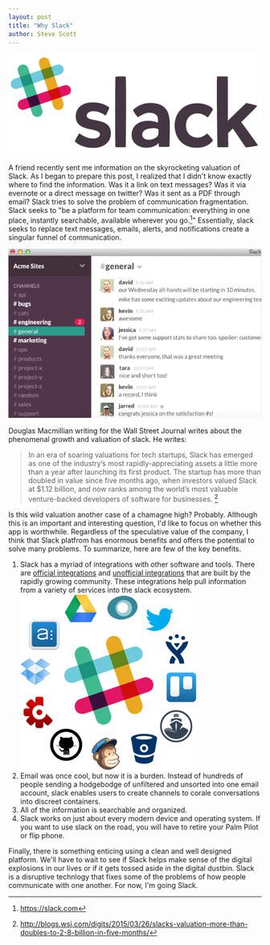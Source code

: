 ```yaml
---
layout: post
title: "Why Slack"
author: Steve Scott
---
```

<img src="/assets/img/slack-logo.png" class="img-responsive" alt="Responsive image">

A friend recently sent me information on the skyrocketing valuation of Slack.  As I began to prepare this post, I realized that I didn't know exactly where to find the information. Was it a link on text messages?  Was it via evernote or a direct message on twitter?  Was it sent as a PDF through email?  Slack tries to solve the problem of communication fragmentation.  Slack seeks to "be a platform for team communication: everything in one place, instantly searchable, available wherever you go.[^slack2]"  Essentially, slack seeks to replace text messages, emails, alerts, and notifications create a singular funnel of communication. 

<img src="/assets/img/slack-why.png" class="img-responsive" alt="Responsive image"> 

Douglas Macmillian writing for the Wall Street Journal writes about the phenomenal growth and valuation of slack.  He writes:  

> In an era of soaring valuations for tech startups, Slack has emerged as one of the industry’s most rapidly-appreciating assets a little more than a year after launching its first product. The startup has more than doubled in value since five months ago, when investors valued Slack at $1.12 billion, and now ranks among the world’s most valuable venture-backed developers of software for businesses. [^slack]

Is this wild valuation another case of a chamagne high? Probably.  Although this is an important and interesting question, I'd like to focus on whether this app is worthwhile.  Regardless of the speculative value of the company, I think that Slack platfrom has enormous benefits and offers the potential to solve many problems.  To summarize, here are few of the key benefits.

1) Slack has a myriad of integrations with other software and tools.  There are [official integrations](https://slack.com/integrations) and [unofficial integrations](https://api.slack.com/community) that are built by the rapidly growing community. These integrations help pull information from a variety of services into the slack ecosystem. <img src="/assets/img/slack-integrations.png" class="img-responsive" alt="Responsive image">  
2) Email was once cool, but now it is a burden.  Instead of hundreds of people sending a hodgebodge of unfiltered and unsorted into one email account, slack enables users to create channels to corale conversations into discreet containers. 
3) All of the information is searchable and organized.
4) Slack works on just about every modern device and operating system.  If you want to use slack on the road, you will have to retire your Palm Pilot or flip phone.

Finally, there is something enticing using a clean and well designed platform.  We'll have to wait to see if Slack helps make sense of the digital explosions in our lives or if it gets tossed aside in the digital dustbin.  Slack is a disruptive technlogy that fixes some of the problems of how people communicate with one another.  For now, I'm going Slack.



[^slack2]: https://slack.com 
[^slack]: http://blogs.wsj.com/digits/2015/03/26/slacks-valuation-more-than-doubles-to-2-8-billion-in-five-months/








